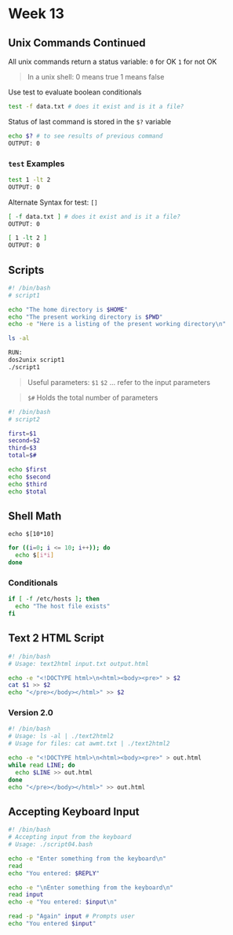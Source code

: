 # Week 13

## Unix Commands Continued

All unix commands return a status variable: `0` for OK `1` for not OK
> In a unix shell: 0 means true 1 means false

Use test to evaluate boolean conditionals

```bash
test -f data.txt # does it exist and is it a file?
```
Status of last command is stored in the `$?` variable

```bash
echo $? # to see results of previous command
OUTPUT: 0
```

### `test` Examples

```bash
test 1 -lt 2
OUTPUT: 0
```

Alternate Syntax for test: `[]`
```bash
[ -f data.txt ] # does it exist and is it a file?
OUTPUT: 0
```
```bash
[ 1 -lt 2 ]
OUTPUT: 0
```

## Scripts

```bash
#! /bin/bash
# script1

echo "The home directory is $HOME"
echo "The present working directory is $PWD"
echo -e "Here is a listing of the present working directory\n"

ls -al

RUN:
dos2unix script1
./script1
```
> Useful parameters: `$1` `$2` ... refer to the input parameters

> `$#` Holds the total number of parameters

```bash
#! /bin/bash
# script2

first=$1
second=$2
third=$3
total=$#

echo $first
echo $second
echo $third
echo $total
```

## Shell Math

`echo $[10*10]`

```bash
for ((i=0; i <= 10; i++)); do
  echo $[i*i]
done
```

### Conditionals

```bash
if [ -f /etc/hosts ]; then
  echo "The host file exists"
fi
```

## Text 2 HTML Script

```bash
#! /bin/bash
# Usage: text2html input.txt output.html

echo -e "<!DOCTYPE html>\n<html><body><pre>" > $2
cat $1 >> $2
echo "</pre></body></html>" >> $2
```

### Version 2.0

```bash
#! /bin/bash
# Usage: ls -al | ./text2html2
# Usage for files: cat awmt.txt | ./text2html2

echo -e "<!DOCTYPE html>\n<html><body><pre>" > out.html
while read LINE; do
  echo $LINE >> out.html
done
echo "</pre></body></html>" >> out.html
```

## Accepting Keyboard Input

```bash
#! /bin/bash
# Accepting input from the keyboard
# Usage: ./script04.bash

echo -e "Enter something from the keyboard\n"
read
echo "You entered: $REPLY"

echo -e "\nEnter something from the keyboard\n"
read input
echo -e "You entered: $input\n"

read -p "Again" input # Prompts user
echo "You entered $input"
```
